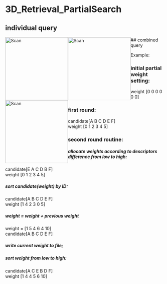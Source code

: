 # 3D_Retrieval_PartialSearch

## individual query
<a style="float:left;">
    <img src="https://github.com/mincongzhang/3D_Retrieval_PartialSearch/raw/master/individual_query_results1.png" alt="Scan" title="Scan" height="200"/>
</a>
<a style="float:left;">
    <img src="https://github.com/mincongzhang/3D_Retrieval_PartialSearch/raw/master/individual_query_results1.png" alt="Scan" title="Scan" height="200"/>
</a>
## combined query
<a style="float:left;">
    <img src="https://github.com/mincongzhang/3D_Retrieval_PartialSearch/raw/master/combined_results.png" alt="Scan" title="Scan" height="200"/>
</a>




Example:
### initial partial weight setting:
weight   [0 0 0 0 0 0]  

### first round:  
candidate[A B C D E F]  
weight   [0 1 2 3 4 5]  

### second round routine:  
##### allocate weights according to descriptors difference from low to high:  
candidate[E A C D B F]  
weight   [0 1 2 3 4 5]  

##### sort candidate(weight) by ID:  
candidate[A B C D E F]  
weight   [1 4 2 3 0 5]  

##### weight = weight + previous weight  
weight = [1 5 4 6 4 10]  
candidate[A B C D E F]  

##### write current weight to file;  

##### sort weight from low to high:  
candidate[A C E B D F]  
weight   [1 4 4 5 6 10]  
